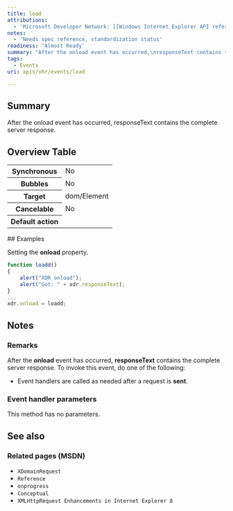 ```yaml
---
title: load
attributions:
  - 'Microsoft Developer Network: [[Windows Internet Explorer API reference](http://msdn.microsoft.com/en-us/library/ie/hh828809%28v=vs.85%29.aspx) Article]'
notes:
  - 'Needs spec reference, standardization status'
readiness: 'Almost Ready'
summary: "After the onload event has occurred,\nresponseText contains the complete server response.\n"
tags:
  - Events
uri: apis/xhr/events/load

---
```

## <span>Summary</span>

After the onload event has occurred, responseText contains the complete server response.

## <span>Overview Table</span>

<table class="wikitable">
<tr>
<th>
Synchronous

</th>
<td>
No

</td>
</tr>
<tr>
<th>
Bubbles

</th>
<td>
No

</td>
</tr>
<tr>
<th>
Target

</th>
<td>
dom/Element

</td>
</tr>
<tr>
<th>
Cancelable

</th>
<td>
No

</td>
</tr>
<tr>
<th>
Default action

</th>
<td>
</td>
</tr>
</table>
## <span>Examples</span>

Setting the **onload** property.

``` js
function loadd()
{
    alert("XDR onload");
    alert("Got: " + xdr.responseText);
}
...
xdr.onload = loadd;
```

## <span>Notes</span>

### <span>Remarks</span>

After the **onload** event has occurred, **responseText** contains the complete server response. To invoke this event, do one of the following:

-   Event handlers are called as needed after a request is **sent**.

### <span>Event handler parameters</span>

This method has no parameters.

## <span>See also</span>

### <span>Related pages (MSDN)</span>

-   `XDomainRequest`
-   `Reference`
-   `onprogress`
-   `Conceptual`
-   `XMLHttpRequest Enhancements in Internet Explorer 8`
